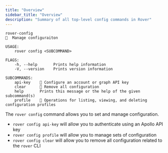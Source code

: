```yaml
---
title: "Overview"
sidebar_title: "Overview"
description: "Summary of all top-level config commands in Rover"
---
```



```
rover-config
🔐  Manage configuraiton

USAGE:
    rover config <SUBCOMMAND>

FLAGS:
    -h, --help       Prints help information
    -V, --version    Prints version information

SUBCOMMANDS:
    api-key    🔑 Configure an account or graph API key
    clear      🚮 Remove all configuration
    help       Prints this message or the help of the given subcommand(s)
    profile    💁 Operations for listing, viewing, and deleting configuration profiles
```

The `rover config` command allows you to set and manage configuration.

- `rover config api-key` will allow you to authenticate using an Apollo API key
- `rover config profile` will allow you to manage sets of configuration
- `rover config clear` will allow you to remove all configuration related to the `rover` CLI
